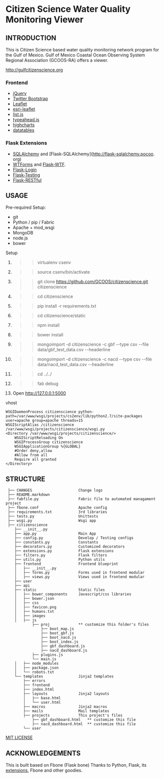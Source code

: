 # Citizen Science Water Quality Monitoring Viewer

## INTRODUCTION

This is Citizen Science based water quality monitoring network program for the Gulf of Mexico. Gulf of Mexico Coastal Ocean Observing System Regional Association (GCOOS-RA) offers a viewer.

http://gulfcitizenscience.org


### Frontend

 - [jQuery](http://jquery.com/)
 - [Twitter Bootstrap](https://github.com/twitter/bootstrap)
 - [Leaflet](http://leafletjs.com)
 - [esri-leaflet](https://esri.github.io/esri-leaflet/)
 - [list.js](http://listjs.com)
 - [typeahead.js](https://twitter.github.io/typeahead.js/)
 - [highcharts](http://www.highcharts.com)
 - [datatables](https://datatables.net/)


### Flask Extensions

 - [SQLAlchemy](http://www.sqlalchemy.org) and [Flask-SQLAlchemy](http://flask-sqlalchemy.pocoo.    org)
 - [WTForms](http://wtforms.readthedocs.io) and [Flask-WTF](https://flask-wtf.readthedocs.io).
 - [Flask-Login](https://flask-login.readthedocs.io)
 - [Flask-Testing](https://pythonhosted.org/Flask-Testing/)
 - [Flask-RESTful](http://flask-restful-cn.readthedocs.io/)


## USAGE

 Pre-required Setup:

 - git
 - Python / pip / Fabric
 - Apache + mod\_wsgi
 - MongoDB
 - node.js
 - bower


Setup

   1. >> virtualenv csenv
   2. >> source csenv/bin/activate
   3. >> git clone https://github.com/GCOOS/citizenscience.git citizenscience
   4. >> cd citizenscience
   5. >> pip install -r requirements.txt
   6. >> cd citizenscience/static
   7. >> npm install
   8. >> bower install
   9. >> mongoimport -d citizenscience -c gbf --type csv --file data/gbf_test_data.csv --headerline
   10. >> mongoimport -d citizenscience -c nacd --type csv --file data/nacd_test_data.csv --headerline
   11. >> cd ../../
   12. >> fab debug
   13. Open http://127.0.0.1:5000

vhost

    WSGIDaemonProcess citizenscience python-path=/var/www/wsgi/projects/cs2env/lib/python2.7/site-packages user=apache group=apache threads=15
    WSGIScriptAlias /citizenscience /var/www/wsgi/projects/citizenscience/wsgi.py
    <Directory /var/www/wsgi/projects/citizenscience/>
        WSGIScriptReloading On
        WSGIProcessGroup citizenscience
        WSGIApplicationGroup %{GLOBAL}
        #Order deny,allow
        #Allow from all
        Require all granted
    </Directory>



## STRUCTURE

     ├── CHANGES                     Change logs
     ├── README.markdown
     ├── fabfile.py                  Fabric file to automated managament project
     ├── fbone.conf                  Apache config
     ├── requirements.txt            3rd libraries
     ├── tests.py                    Unittests
     ├── wsgi.py                     Wsgi app
     ├── citizenscience
        ├── __init__.py
        ├── app.py                   Main App
        ├── config.py                Develop / Testing configs
        ├── constants.py             Constants
        ├── decorators.py            Customized decorators
        ├── extensions.py            Flask extensions
        ├── filters.py               Flask filters
        ├── utils.py                 Python utils
        ├── frontend                 Frontend blueprint
        │   ├── __init__.py
        │   ├── forms.py             Forms used in frontend modular
        │   ├── views.py             Views used in frontend modular
        ├── user
        ├── api
        ├── static                   Static files
        │   ├── bower_components     Javascript/css libraries
        │   ├── bower.json  
        │   ├── css
        │   ├── favicon.png
        │   ├── humans.txt
        │   ├── images
        │   ├── js
                ├── proj             ** customize this folder's files
                    ├── boot_map.js
                    ├── boot_gbf.js
                    ├── boot_nacd.js
                    ├── boot_index.js
                    ├── gbf_dashboard.js
                    ├── nacd_dashboard.js
                ├── plugins.js
                └── main.js
        │   ├── node_modules  
        │   ├── package.json           
        │   └── robots.txt
        └── templates                Jinja2 templates
            ├── errors
            ├── frontend
            ├── index.html
            ├── layouts              Jinja2 layouts
            │   ├── base.html
            │   └── user.html
            ├── macros               Jinja2 macros
            ├── mails                Mail templates
            ├── projects             This project's files
                ├── gbf_dashboard.html   ** customize this file
                ├── nacd_dashboard.html  ** customize this file
            └── user


[MIT LICENSE](http://www.tldrlegal.com/license/mit-license)

## ACKNOWLEDGEMENTS

This is built based on Fbone (Flask bone)
Thanks to Python, Flask, its [extensions](http://flask.pocoo.org/extensions/), Fbone and other goodies.
